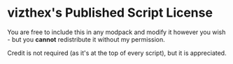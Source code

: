 # vizthex's Published Script License

You are free to include this in any modpack and modify it however you wish - but you **cannot** redistribute it without my permission.

Credit is not required (as it's at the top of every script), but it is appreciated.